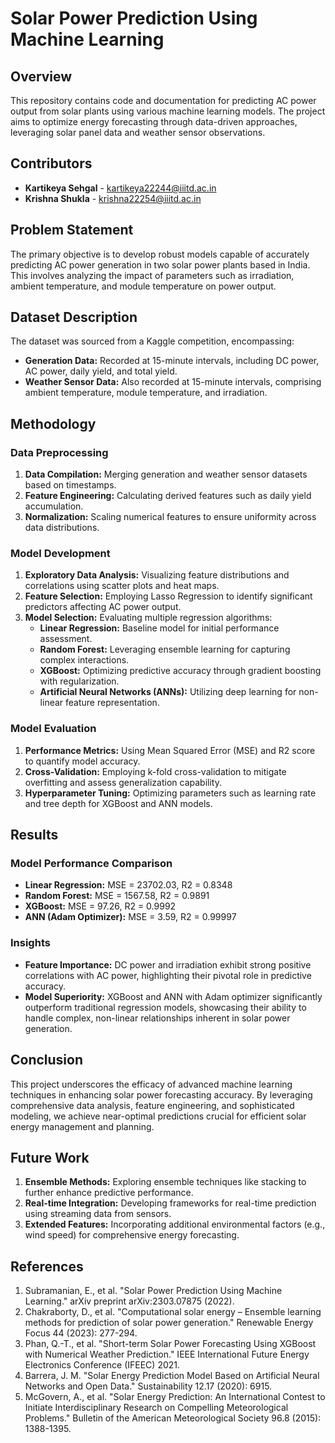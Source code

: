 # Solar Power Prediction Using Machine Learning

## Overview
This repository contains code and documentation for predicting AC power output from solar plants using various machine learning models. The project aims to optimize energy forecasting through data-driven approaches, leveraging solar panel data and weather sensor observations.

## Contributors
- **Kartikeya Sehgal** - kartikeya22244@iiitd.ac.in
- **Krishna Shukla** - krishna22254@iiitd.ac.in

## Problem Statement
The primary objective is to develop robust models capable of accurately predicting AC power generation in two solar power plants based in India. This involves analyzing the impact of parameters such as irradiation, ambient temperature, and module temperature on power output.

## Dataset Description
The dataset was sourced from a Kaggle competition, encompassing:
- **Generation Data:** Recorded at 15-minute intervals, including DC power, AC power, daily yield, and total yield.
- **Weather Sensor Data:** Also recorded at 15-minute intervals, comprising ambient temperature, module temperature, and irradiation.

## Methodology
### Data Preprocessing
1. **Data Compilation:** Merging generation and weather sensor datasets based on timestamps.
2. **Feature Engineering:** Calculating derived features such as daily yield accumulation.
3. **Normalization:** Scaling numerical features to ensure uniformity across data distributions.

### Model Development
1. **Exploratory Data Analysis:** Visualizing feature distributions and correlations using scatter plots and heat maps.
2. **Feature Selection:** Employing Lasso Regression to identify significant predictors affecting AC power output.
3. **Model Selection:** Evaluating multiple regression algorithms:
   - **Linear Regression:** Baseline model for initial performance assessment.
   - **Random Forest:** Leveraging ensemble learning for capturing complex interactions.
   - **XGBoost:** Optimizing predictive accuracy through gradient boosting with regularization.
   - **Artificial Neural Networks (ANNs):** Utilizing deep learning for non-linear feature representation.

### Model Evaluation
1. **Performance Metrics:** Using Mean Squared Error (MSE) and R2 score to quantify model accuracy.
2. **Cross-Validation:** Employing k-fold cross-validation to mitigate overfitting and assess generalization capability.
3. **Hyperparameter Tuning:** Optimizing parameters such as learning rate and tree depth for XGBoost and ANN models.

## Results
### Model Performance Comparison
- **Linear Regression:** MSE = 23702.03, R2 = 0.8348
- **Random Forest:** MSE = 1567.58, R2 = 0.9891
- **XGBoost:** MSE = 97.26, R2 = 0.9992
- **ANN (Adam Optimizer):** MSE = 3.59, R2 = 0.99997

### Insights
- **Feature Importance:** DC power and irradiation exhibit strong positive correlations with AC power, highlighting their pivotal role in predictive accuracy.
- **Model Superiority:** XGBoost and ANN with Adam optimizer significantly outperform traditional regression models, showcasing their ability to handle complex, non-linear relationships inherent in solar power generation.

## Conclusion
This project underscores the efficacy of advanced machine learning techniques in enhancing solar power forecasting accuracy. By leveraging comprehensive data analysis, feature engineering, and sophisticated modeling, we achieve near-optimal predictions crucial for efficient solar energy management and planning.

## Future Work
1. **Ensemble Methods:** Exploring ensemble techniques like stacking to further enhance predictive performance.
2. **Real-time Integration:** Developing frameworks for real-time prediction using streaming data from sensors.
3. **Extended Features:** Incorporating additional environmental factors (e.g., wind speed) for comprehensive energy forecasting.

## References
1. Subramanian, E., et al. "Solar Power Prediction Using Machine Learning." arXiv preprint arXiv:2303.07875 (2022).
2. Chakraborty, D., et al. "Computational solar energy – Ensemble learning methods for prediction of solar power generation." Renewable Energy Focus 44 (2023): 277-294.
3. Phan, Q.-T., et al. "Short-term Solar Power Forecasting Using XGBoost with Numerical Weather Prediction." IEEE International Future Energy Electronics Conference (IFEEC) 2021.
4. Barrera, J. M. "Solar Energy Prediction Model Based on Artificial Neural Networks and Open Data." Sustainability 12.17 (2020): 6915.
5. McGovern, A., et al. "Solar Energy Prediction: An International Contest to Initiate Interdisciplinary Research on Compelling Meteorological Problems." Bulletin of the American Meteorological Society 96.8 (2015): 1388-1395.
